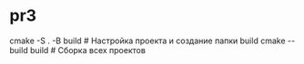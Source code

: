 # pr3
cmake -S . -B build  # Настройка проекта и создание папки build
cmake --build build  # Сборка всех проектов

